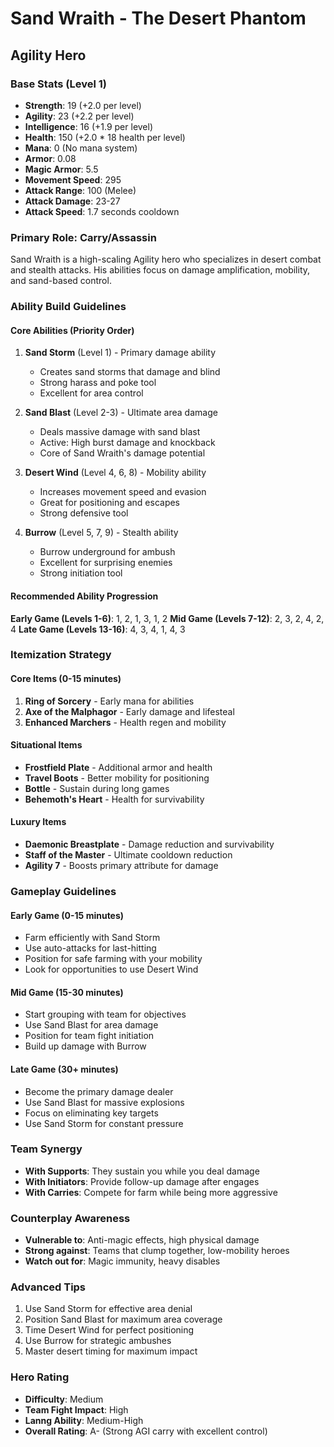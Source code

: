 # Sand Wraith - The Desert Phantom
## Agility Hero

### Base Stats (Level 1)
- **Strength**: 19 (+2.0 per level)
- **Agility**: 23 (+2.2 per level)
- **Intelligence**: 16 (+1.9 per level)
- **Health**: 150 (+2.0 * 18 health per level)
- **Mana**: 0 (No mana system)
- **Armor**: 0.08
- **Magic Armor**: 5.5
- **Movement Speed**: 295
- **Attack Range**: 100 (Melee)
- **Attack Damage**: 23-27
- **Attack Speed**: 1.7 seconds cooldown

### Primary Role: Carry/Assassin
Sand Wraith is a high-scaling Agility hero who specializes in desert combat and stealth attacks. His abilities focus on damage amplification, mobility, and sand-based control.

### Ability Build Guidelines

#### Core Abilities (Priority Order)
1. **Sand Storm** (Level 1) - Primary damage ability
   - Creates sand storms that damage and blind
   - Strong harass and poke tool
   - Excellent for area control

2. **Sand Blast** (Level 2-3) - Ultimate area damage
   - Deals massive damage with sand blast
   - Active: High burst damage and knockback
   - Core of Sand Wraith's damage potential

3. **Desert Wind** (Level 4, 6, 8) - Mobility ability
   - Increases movement speed and evasion
   - Great for positioning and escapes
   - Strong defensive tool

4. **Burrow** (Level 5, 7, 9) - Stealth ability
   - Burrow underground for ambush
   - Excellent for surprising enemies
   - Strong initiation tool

#### Recommended Ability Progression
**Early Game (Levels 1-6)**: 1, 2, 1, 3, 1, 2
**Mid Game (Levels 7-12)**: 2, 3, 2, 4, 2, 4
**Late Game (Levels 13-16)**: 4, 3, 4, 1, 4, 3

### Itemization Strategy

#### Core Items (0-15 minutes)
1. **Ring of Sorcery** - Early mana for abilities
2. **Axe of the Malphagor** - Early damage and lifesteal
3. **Enhanced Marchers** - Health regen and mobility

#### Situational Items
- **Frostfield Plate** - Additional armor and health
- **Travel Boots** - Better mobility for positioning
- **Bottle** - Sustain during long games
- **Behemoth's Heart** - Health for survivability

#### Luxury Items
- **Daemonic Breastplate** - Damage reduction and survivability
- **Staff of the Master** - Ultimate cooldown reduction
- **Agility 7** - Boosts primary attribute for damage

### Gameplay Guidelines

#### Early Game (0-15 minutes)
- Farm efficiently with Sand Storm
- Use auto-attacks for last-hitting
- Position for safe farming with your mobility
- Look for opportunities to use Desert Wind

#### Mid Game (15-30 minutes)
- Start grouping with team for objectives
- Use Sand Blast for area damage
- Position for team fight initiation
- Build up damage with Burrow

#### Late Game (30+ minutes)
- Become the primary damage dealer
- Use Sand Blast for massive explosions
- Focus on eliminating key targets
- Use Sand Storm for constant pressure

### Team Synergy
- **With Supports**: They sustain you while you deal damage
- **With Initiators**: Provide follow-up damage after engages
- **With Carries**: Compete for farm while being more aggressive

### Counterplay Awareness
- **Vulnerable to**: Anti-magic effects, high physical damage
- **Strong against**: Teams that clump together, low-mobility heroes
- **Watch out for**: Magic immunity, heavy disables

### Advanced Tips
1. Use Sand Storm for effective area denial
2. Position Sand Blast for maximum area coverage
3. Time Desert Wind for perfect positioning
4. Use Burrow for strategic ambushes
5. Master desert timing for maximum impact

### Hero Rating
- **Difficulty**: Medium
- **Team Fight Impact**: High
- **Lanng Ability**: Medium-High
- **Overall Rating**: A- (Strong AGI carry with excellent control)
